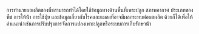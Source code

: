 การทํานายผลผลิตของพืชสามารถทําได้โดยใช้ข้อมูลทางด้านพื้นที่เพาะปลูก สภาพอากาศ
ประเภทของพืช การให้น้ํา การใช้ปุ๋ย และข้อมูลเกี่ยวกับโรคและแมลงที่อาจมีผลกระทบต่อผลผลิต
ด้วยก็ได้เพื่อให้คําแนะนําเช่นการปรับปรุงการจัดการแปลงเพาะปลูกหรือระบบการเก็บรักษาน้ํา
